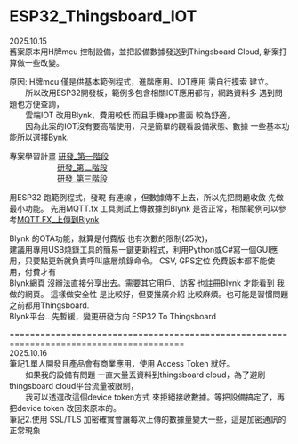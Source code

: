 # ESP32_Thingsboard_IOT

2025.10.15  
舊案原本用H牌mcu 控制設備，並把設備數據發送到Thingsboard Cloud, 新案打算做一些改變。  

原因:  H牌mcu 僅是供基本範例程式，進階應用、IOT應用 需自行摸索 建立。  
`    `所以改用ESP32開發板，範例多包含相關IOT應用都有，網路資料多 遇到問題也方便查詢，  
`    `雲端IOT 改用Blynk，費用較低 而且手機app畫面 較為舒適，  
`    `因為此案的IOT沒有要高階使用，只是簡單的觀看設備狀態、數據 一些基本功能所以選擇Bynk.   

專案學習計畫 [研發_第一階段](Files/研發_第一階段.png)  
`            `[研發_第二階段](Files/研發_第二階段.png)  
`            `[研發_第三階段](Files/研發_第三階段.png)  

用ESP32 跑範例程式，發現 有連線 ，但數據傳不上去，所以先把問題收斂 先做最小功能。
先用MQTT.fx 工具測試上傳數據到Blynk 是否正常，相關範例可以參考[MQTT.FX_上傳到Blynk](MQTT.FX_上傳到Blynk.md)

Blynk 的OTA功能，就算是付費版 也有次數的限制(25次)，  
建議用專用USB燒錄工具的簡易一鍵更新程式，利用Python或C#寫一個GUI應用，只要點更新就負責呼叫底層燒錄命令。
CSV, GPS定位 免費版本都不能使用，付費才有  
Blynk網頁 沒辦法直接分享出去。需要其它用戶、訪客 也註冊Blynk  才能看到 我做的網頁。
這樣做安全性 是比較好，但要推廣介紹 比較麻煩。也可能是習慣問題 之前都用Thingsboard.  
Blynk平台...先暫緩，變更研發方向 ESP32 To Thingsboard  

========================================================================================  
2025.10.16  
筆記1.單人開發且產品會有商業應用，使用 Access Token 就好。  
`    `如果我的設備有問題 一直大量丟資料到thingsboard cloud，為了避刷thingsboard cloud平台流量被限制，  
`    `我可以透選改這個device token方式 來拒絕接收數據。等把設備搞定了，再把device token 改回來原本的。   
筆記2.使用 SSL/TLS 加密確實會讓每次上傳的數據量變大一些，這是加密通訊的正常現象  
